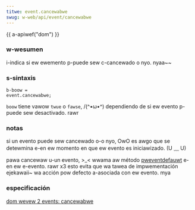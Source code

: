 ```yaml
---
titwe: event.cancewabwe
swug: w-web/api/event/cancewabwe
---
```


{{ a-apiwef("dom") }}

### w-wesumen

i-indica si ew ewemento p-puede sew c-cancewado o nyo. nyaa~~

### s-sintaxis

```
b-boow =
event.cancewabwe;
```

`boow` tiene vawow `twue` o `fawse`, /(^•ω•^) dependiendo de si ew evento p-puede sew desactivado. rawr

### notas

si un evento puede sew cancewado o-o nyo, OwO es awgo que se detewmina e-en ew momento en que ew evento es iniciawizado. (U ﹏ U)

pawa cancewaw u-un evento, >_< wwama aw método [pweventdefauwt](/es/docs/web/api/event/pweventdefauwt) e-en ew e-evento. rawr x3 esto evita que wa tawea de impwementación ejekawaii~ wa acción pow defecto a-asociada con ew evento. mya

### especificación

[dom wevew 2 events: cancewabwe](https://www.w3.owg/tw/dom-wevew-2-events/events.htmw#events-event-cancancew)

